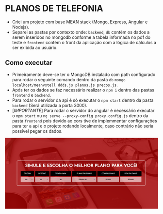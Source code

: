 # PLANOS DE TELEFONIA

- Criei um projeto com base MEAN stack (Mongo, Express, Angular e Nodejs).
- Separei as pastas por contexto onde: `backend`, `db` contém os dados a serem inseridos no mongodb conforme a tabela informada no pdf do teste e `frontend` contém o front da aplicação com a lógica de cálculos a ser exibida ao usuário.

## Como executar

- Primeiramente deve-se ter o MongoDB instalado com path configurado para rodar o seguinte comando dentro da pasta `db` `mongo localhost/meanvxtell ddds.js planos.js precos.js`.
- Após ter os dados se faz necessário realizar o `npm i` dentro das pastas `frontend` e `backend`.
- Para rodar o servidor da api é só executar o `npm start` dentro da pasta `backend` (Será utilizada a porta 3000).
- [*IMPORTANTE*] Para rodar o servidor do angular é necessário executar o `npm start` ou `ng serve --proxy-config proxy.config.js` dentro da pasta `frontend` pois devido ao cors tive de implemmentar configurações para ter a api e o projeto rodando localmente, caso contrário não seria possível pegar os dados.

![Print of MEAN cellphone plans](print.png)
